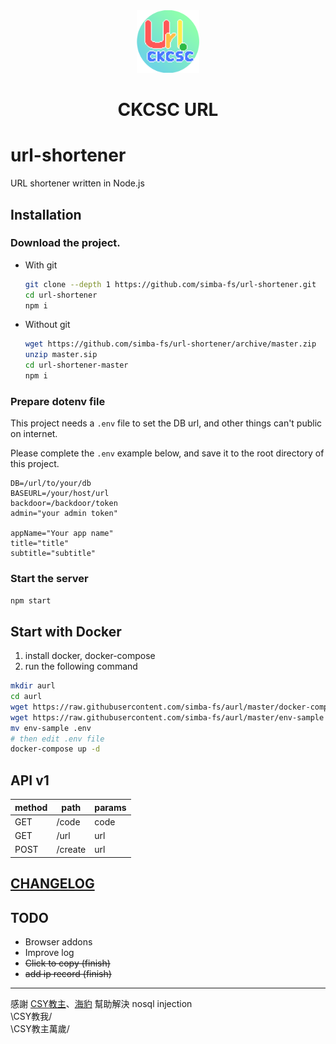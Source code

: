 <div align="center">
	<img src="./public/assets/img/icon-1024.png" alt="ckcsc url" width=100>
	<h1>CKCSC URL</h1>
</div>

# url-shortener
URL shortener written in Node.js

## Installation
### Download the project.
- With git
	```BASH
	git clone --depth 1 https://github.com/simba-fs/url-shortener.git
	cd url-shortener
	npm i 
	```

- Without git
	```BASH
	wget https://github.com/simba-fs/url-shortener/archive/master.zip
	unzip master.sip
	cd url-shortener-master
	npm i 
	```

### Prepare dotenv file
This project needs a `.env` file to set the DB url, and other things can't public on internet.

Please complete the `.env` example below, and save it to the root directory of this project.

```env
DB=/url/to/your/db
BASEURL=/your/host/url
backdoor=/backdoor/token
admin="your admin token"

appName="Your app name"
title="title"
subtitle="subtitle"
```

### Start the server
```BASH
npm start
```

## Start with Docker
1. install docker, docker-compose
2. run the following command
```bash
mkdir aurl
cd aurl
wget https://raw.githubusercontent.com/simba-fs/aurl/master/docker-compose.yml
wget https://raw.githubusercontent.com/simba-fs/aurl/master/env-sample
mv env-sample .env
# then edit .env file
docker-compose up -d
```

## API v1
| method | path    | params |
| ------ | ------- | ------ |
| GET    | /code   | code   |
| GET    | /url    | url    |
| POST   | /create | url    |

## [CHANGELOG](./CHANGELOG.md)

## TODO
- Browser addons
- Improve log
- ~~Click to copy (finish)~~
- ~~add ip record (finish)~~

---

感謝 [CSY教主](https://github.com/CSY54)、[海豹](https://www.facebook.com/seadog007) 幫助解決 nosql injection  
\CSY教我/  
\CSY教主萬歲/  


